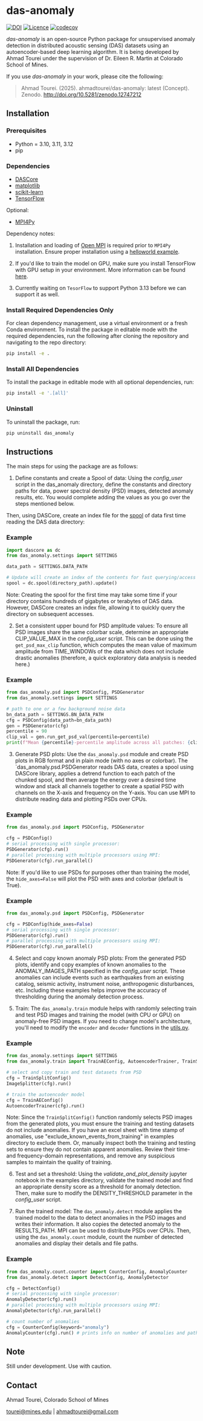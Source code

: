 # das-anomaly
[![DOI](https://zenodo.org/badge/823391484.svg)](https://doi.org/10.5281/zenodo.12747212)
[![Licence](https://www.gnu.org/graphics/lgplv3-88x31.png)](https://www.gnu.org/licenses/lgpl.html)
[![codecov](https://codecov.io/gh/ahmadtourei/das-anomaly/branch/main/graph/badge.svg)](https://codecov.io/gh/ahmadtourei/das-anomaly)

_das-anomaly_ is an open-source Python package for unsupervised anomaly detection in distributed acoustic sensing (DAS) datasets using an autoencoder-based deep learning algorithm. It is being developed by Ahmad Tourei under the supervision of Dr. Eileen R. Martin at Colorado School of Mines. 

If you use _das-anomaly_ in your work, please cite the following:

> Ahmad Tourei. (2025). ahmadtourei/das-anomaly: latest (Concept). Zenodo. http://doi.org/10.5281/zenodo.12747212


## Installation
### Prerequisites
- Python = 3.10, 3.11, 3.12
- pip

### Dependencies
- [DASCore](https://dascore.org/)
- [matplotlib](https://matplotlib.org/)
- [scikit-learn](https://scikit-learn.org/stable/)
- [TensorFlow](https://www.tensorflow.org/install)

Optional:
- [MPI4Py](https://mpi4py.readthedocs.io/en/stable/install.html)

Dependency notes:
1. Installation and loading of [Open MPI](https://www.open-mpi.org/) is required prior to `MPI4Py` installation. Ensure proper installation using a [helloworld example](https://mpi4py.readthedocs.io/en/3.1.4/install.html#testing).

2. If you'd like to train the model on GPU, make sure you install TensorFlow with GPU setup in your environment. More information can be found [here](https://www.tensorflow.org/install/pip#:~:text=4.-,Install%20TensorFlow,-TensorFlow%20requires%20a).

3. Currently waiting on `TesorFlow` to support Python 3.13 before we can support it as well.

### Install Required Dependencies Only
For clean dependency management, use a virtual environment or a fresh Conda environment.
To install the package in editable mode with the required dependencies, run the following after cloning the repository and navigating to the repo directory:

```bash
pip install -e .
```
### Install All Dependencies 

To install the package in editable mode with all optional dependencies, run:

```bash
pip install -e '.[all]'
```

### Uninstall 
To uninstall the package, run:

```bash
pip uninstall das_anomaly
```

## Instructions
The main steps for using the package are as follows:
1. Define constants and create a Spool of data: 
Using the _config_user_ script in the das_anomaly directory, define the constants and directory paths for data, power spectral density (PSD) images, detected anomaly results, etc. You would complete adding the values as you go over the steps mentioned below.

Then, using DASCore, create an index file for the [spool](https://dascore.org/tutorial/spool.html) of data first time reading the DAS data directory:
### Example
```python
import dascore as dc
from das_anomaly.settings import SETTINGS

data_path = SETTINGS.DATA_PATH

# Update will create an index of the contents for fast querying/access
spool = dc.spool(directory_path).update()
``` 
Note: Creating the spool for the first time may take some time if your directory contains hundreds of gigabytes or terabytes of DAS data. However, DASCore creates an index file, allowing it to quickly query the directory on subsequent accesses.

2. Set a consistent upper bound for PSD amplitude values:
To ensure all PSD images share the same colorbar scale, determine an appropriate CLIP_VALUE_MAX in the _config_user_ script. This can be done using the `get_psd_max_clip` function, which computes the mean value of maximum amplitude from TIME_WINDOWs of the data which does not include drastic anomalies (therefore, a quick exploratory data analysis is needed here.)
### Example
```python
from das_anomaly.psd import PSDConfig, PSDGenerator
from das_anomaly.settings import SETTINGS

# path to one or a few background noise data 
bn_data_path = SETTINGS.BN_DATA_PATH
cfg = PSDConfig(data_path=bn_data_path)
gen = PSDGenerator(cfg)
percentile = 90
clip_val = gen.run_get_psd_val(percentile=percentile)
print(f"Mean {percentile}-percentile amplitude across all patches: {clip_val:.3e}")
```
3. Generate PSD plots: 
Use the `das_anomaly.psd` module and create PSD plots in RGB format and in plain mode (with no axes or colorbar). The `das_anomaly.psd.PSDGenerator reads DAS data, creates a spool using DASCore library, applies a detrend function to each patch of the chunked spool, and then average the energy over a desired time window and stack all channels together to create a spatial PSD with channels on the X-axis and frequency on the Y-axis. You can use MPI to distribute reading data and plotting PSDs over CPUs. 
### Example
```python
from das_anomaly.psd import PSDConfig, PSDGenerator

cfg = PSDConfig()
# serial processing with single processor:
PSDGenerator(cfg).run()
# parallel processing with multiple processors using MPI:
PSDGenerator(cfg).run_parallel()
```
Note: If you'd like to use PSDs for purposes other than training the model, the `hide_axes=False` will plot the PSD with axes and colorbar (default is True).
### Example
```python
from das_anomaly.psd import PSDConfig, PSDGenerator

cfg = PSDConfig(hide_axes=False)
# serial processing with single processor:
PSDGenerator(cfg).run()
# parallel processing with multiple processors using MPI:
PSDGenerator(cfg).run_parallel()
```
4. Select and copy known anomaly PSD plots:
From the generated PSD plots, identify and copy examples of known anomalies to the ANOMALY_IMAGES_PATH specified in the _config_user_ script. These anomalies can include events such as earthquakes from an existing catalog, seismic activity, instrument noise, anthropogenic disturbances, etc. Including these examples helps improve the accuracy of thresholding during the anomaly detection process.

5. Train: 
The `das_anomaly.train` module helps with randomly selecting train and test PSD images and training the model (with CPU or GPU) on anomaly-free PSD images. If you need to change model's architecture, you'll need to modify the `encoder` and `decoder` functions in the [utils.py](das_anomaly/utils.py). 
### Example
```python
from das_anomaly.settings import SETTINGS
from das_anomaly.train import TrainAEConfig, AutoencoderTrainer, TrainSplitConfig, ImageSplitter

# select and copy train and test datasets from PSD
cfg = TrainSplitConfig()
ImageSplitter(cfg).run()

# train the autoencoder model
cfg = TrainAEConfig()
AutoencoderTrainer(cfg).run()
```
Note: Since the `TrainSplitConfig()` function randomly selects PSD images from the generated plots, you must ensure the training and testing datasets do not include anomalies. If you have an excel sheet with time stamp of anomalies, use "exclude_known_events_from_training" in examples directory to exclude them. Or, manually inspect both the training and testing sets to ensure they do not contain apparent anomalies. Review their time- and frequency-domain representations, and remove any suspicious samples to maintain the quality of training.

6. Test and set a threshold: 
Using the _validate_and_plot_density_ jupyter notebook in the examples directory, validate the trained model and find an appropriate density score as a threshold for anomaly detection. Then, make sure to modify the DENSITY_THRESHOLD parameter in the _config_user_ script. 

7. Run the trained model: 
The `das_anomaly.detect` module applies the trained model to the data to detect anomalies in the PSD images and writes their information. It also copies the detected anomaly to the RESULTS_PATH. MPI can be used to distribute PSDs over CPUs. Then, using the `das_anomaly.count` module, count the number of detected anomalies and display their details and file paths.
### Example
```python
from das_anomaly.count.counter import CounterConfig, AnomalyCounter
from das_anomaly.detect import DetectConfig, AnomalyDetector

cfg = DetectConfig()
# serial processing with single processor:
AnomalyDetector(cfg).run()
# parallel processing with multiple processors using MPI:
AnomalyDetector(cfg).run_parallel()

# count number of anomalies
cfg = CounterConfig(keyword="anomaly")
AnomalyCounter(cfg).run() # prints info on number of anomalies and path to them
```

## Note
Still under development. Use with caution.

## Contact
Ahmad Tourei, Colorado School of Mines

tourei@mines.edu | ahmadtourei@gmail.com

